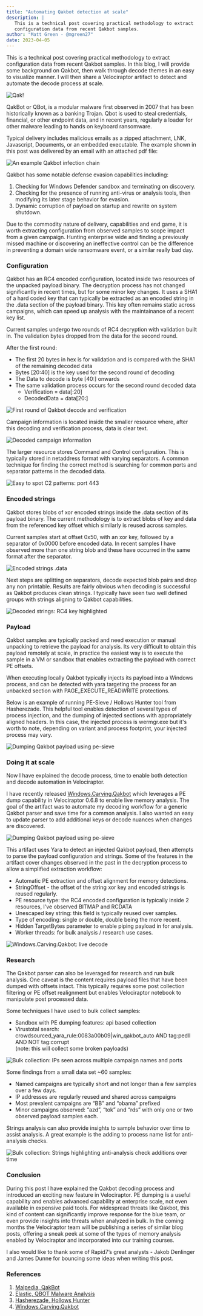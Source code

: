 ```yaml
---
title: "Automating Qakbot detection at scale"
description: |
   This is a technical post covering practical methodology to extract 
   configuration data from recent Qakbot samples.
author: "Matt Green - @mgreen27"
date: 2023-04-05
---
```


This is a technical post covering practical methodology to extract 
configuration data from recent Qakbot samples. In this blog, I will 
provide some background on Qakbot, then walk through decode themes in 
an easy to visualize manner. I will then share a Velociraptor artifact 
to detect and automate the decode process at scale. 

![Qak!](images/01qak.png)

QakBot or QBot, is a modular malware first observed in 2007 that has 
been historically known as a banking Trojan. Qbot is used to steal 
credentials, financial, or other endpoint data, and in recent years, 
regularly a loader for other malware leading to hands on keyboard 
ransomware. 

Typical delivery includes malicious emails as a zipped attachment, LNK, 
Javascript, Documents, or an embedded executable. The example shown in 
this post was delivered by an email with an attached pdf file:

![An example Qakbot infection chain](images/02icons.png)

Qakbot has some notable defense evasion capabilities including:

1. Checking for Windows Defender sandbox and terminating on discovery.
2. Checking for the presence of running anti-virus or analysis tools, 
then modifying its later stage behavior for evasion.
3. Dynamic corruption of payload on startup and rewrite on system shutdown.

Due to the commodity nature of delivery, capabilities and end game, 
it is worth extracting configuration from observed samples to scope 
impact from a given campaign. Hunting enterprise wide and finding a 
previously missed machine or discovering an ineffective control can be 
the difference in preventing a domain wide ransomware event, or a 
similar really bad day.



### Configuration

Qakbot has an RC4 encoded configuration, located inside two resources 
of the unpacked payload binary. The decryption process has not changed 
significantly in recent times, but for some minor key changes. It uses 
a SHA1 of a hard coded key that can typically be extracted as an 
encoded string in the .data section of the payload binary. This key 
often remains static across campaigns, which can speed up analysis with 
the maintainance of a recent key list. 

Current samples undergo two rounds of RC4 decryption with validation 
built in. The validation bytes dropped from the data for the second 
round. 

After the first round:
- The first 20 bytes in hex is for validation and is compared with the 
SHA1 of the remaining decoded data
- Bytes [20:40] is the key used for the second round of decoding
- The Data to decode is byte [40:] onwards 
- The same validation process occurs for the second round decoded data
    - Verification = data[:20]
    - DecodedData = data[20:]

![First round of Qakbot decode and verification](images/03decodehex.png)

Campaign information is located inside the smaller resource where, 
after this decoding and verification process, data is clear text.

![Decoded campaign information](images/04campaign.png)

The larger resource stores Command and Control configuration. This is 
typically stored in netaddress format with varying separators. A 
common technique for finding the correct method is searching for common 
ports and separator patterns in the decoded data.

![Easy to spot C2 patterns: port 443](images/05networkhex.png)



### Encoded strings

Qakbot stores blobs of xor encoded strings inside the .data section of 
its payload binary. The current methodology is to extract blobs of key 
and data from the referenced key offset which similarly is reused 
across samples.

Current samples start at offset 0x50, with an xor key, followed by a 
separator of 0x0000 before encoded data. In recent samples I have 
observed more than one string blob and these have occurred in the same 
format after the separator.

![Encoded strings .data](images/06hexstrings.png)

Next steps are splitting on separators, decode expected blob pairs and 
drop any non printable. Results are fairly obvious when decoding is 
successful as Qakbot produces clean strings. I typically have seen two 
well defined groups with strings aligning to Qakbot capabilities. 

![Decoded strings: RC4 key highlighted](images/07strings.png)



### Payload

Qakbot samples are typically packed and need execution or manual 
unpacking to retrieve the payload for analysis. Its very difficult to 
obtain this payload remotely at scale, in practice the easiest way is 
to execute the sample in a VM or sandbox that enables extracting the 
payload with correct PE offsets.

When executing locally Qakbot typically injects its payload into a 
Windows process, and can be detected with yara targeting the process 
for an unbacked section with PAGE_EXECUTE_READWRITE protections. 

Below is an example of running PE-Sieve / Hollows Hunter tool 
from Hasherezade. This helpful tool enables detection of several types 
of process injection, and the dumping of injected sections with 
appropriately aligned headers. In this case, the injected process is 
wermgr.exe but it's worth to note, depending on variant and process 
footprint, your injected process may vary.

![Dumping Qakbot payload using pe-sieve](images/08pe-sieve.png)



### Doing it at scale

Now I have explained the decode process, time to enable both detection 
and decode automation in Velociraptor. 

I have recently released 
[Windows.Carving.Qakbot](https://docs.velociraptor.app/exchange/artifacts/pages/qakbot/) 
which leverages a PE dump capability in Velociraptor 0.6.8 to enable 
live memory analysis. The goal of the artifact was to automate my 
decoding workflow for a generic Qakbot parser and save time for a 
common analysis. I also wanted an easy to update parser to add 
additional keys or decode nuances when changes are discovered. 

![Dumping Qakbot payload using pe-sieve](images/09parameters.png)

This artifact uses Yara to detect an injected Qakbot payload, then 
attempts to parse the payload configuration and strings. Some of the 
features in the artifact cover changes observed in the past in the 
decryption process to allow a simplified extraction workflow:

- Automatic PE extraction and offset alignment for memory detections.
- StringOffset - the offset of the string xor key and encoded strings 
is reused regularly.
- PE resource type: the RC4 encoded configuration is typically inside 
2 resources, I’ve observed BITMAP and RCDATA
- Unescaped key string: this field is typically reused over samples.
- Type of encoding: single or double, double being the more recent.
- Hidden TargetBytes parameter to enable piping payload in for 
analysis.
- Worker threads: for bulk analysis / research use cases.

![Windows.Carving.Qakbot: live decode](images/10decode.png)



### Research

The Qakbot parser can also be leveraged for research and run bulk 
analysis. One caveat is the content requires payload files that have 
been dumped with offsets intact. This typically requires some post 
collection filtering or PE offset realignment but enables Velociraptor 
notebook to manipulate post processed data.

Some techniques I have used to bulk collect samples:
- Sandbox with PE dumping features: api based collection
- Virustotal search: crowdsourced_yara_rule:0083a00b09|win_qakbot_auto 
AND tag:pedll AND NOT tag:corrupt   
(note: this will collect some broken 
payloads)

![Bulk collection: IPs seen across multiple campaign names and ports](images/11research_ip.png)

Some findings from a small data set ~60 samples:
- Named campaigns are typically short and not longer than a few 
samples over a few days.
- IP addresses are regularly reused and shared across campaigns
- Most prevalent campaigns are “BB” and  “obama” prefixed
- Minor campaigns observed: “azd”, “tok”  and “rds” with only one or 
two observed payload samples each.

Strings analysis can also provide insights to sample behavior over 
time to assist analysis. A great example is the adding to process name 
list for anti-analysis checks.

![Bulk collection: Strings highlighting anti-analysis check additions over time](images/11research_strings.png)  



### Conclusion

During this post I have explained the Qakbot decoding process and 
introduced an exciting new feature in Velociraptor. PE dumping is a 
useful capability and enables advanced capability at enterprise scale, 
not even available in expensive paid tools. For widespread threats 
like Qakbot, this kind of content can significantly improve response 
for the blue team, or even provide insights into threats when analyzed 
in bulk. In the coming months the Velociraptor team will be publishing 
a series of similar blog posts, offering a sneak peek at some of the 
types of memory analysis enabled by Velociraptor and incorporated into 
our training courses.

I also would like to thank some of Rapid7’s great analysts - Jakob 
Denlinger and James Dunne for bouncing some ideas when writing this 
post.  



### References

1. [Malpedia, QakBot](https://malpedia.caad.fkie.fraunhofer.de/details/win.qakbot)
2. [Elastic, QBOT Malware Analysis](https://www.elastic.co/security-labs/qbot-malware-analysis)
3. [Hasherezade, Hollows Hunter](https://github.com/hasherezade/hollows_hunter)
4. [Windows.Carving.Qakbot](https://docs.velociraptor.app/exchange/artifacts/pages/qakbot/)